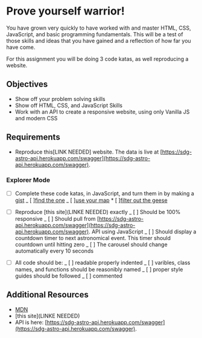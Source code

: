 # Prove yourself warrior!

You have grown very quickly to have worked with and master HTML, CSS, JavaScript, and basic programming fundamentals. This will be a test of those skills and ideas that you have gained and a reflection of how far you have come.

For this assignment you will be doing 3 code katas, as well reproducing a website.

## Objectives

- Show off your problem solving skills
- Show off HTML, CSS, and JavaScript Skills
- Work with an API to create a responsive website, using only Vanilla JS and modern CSS

## Requirements

- Reproduce this[LINK NEEDED] website. The data is live at [https://sdg-astro-api.herokuapp.com/swagger](https://sdg-astro-api.herokuapp.com/swagger).

### Explorer Mode

- [ ] Complete these code katas, in JavaScript, and turn them in by making a [gist](https://gist.github.com)
      _ [ ][find the one](https://www.codewars.com/kata/you-only-need-one-beginner)
      _ [ ][use your map](https://www.codewars.com/kata/beginner-lost-without-a-map) \* [ ][filter out the geese](https://www.codewars.com/kata/filter-out-the-geese)

- [ ] Reproduce [this site](LINKE NEEDED) exactly
      _ [ ] Should be 100% responsive
      _ [ ] Should pull from [https://sdg-astro-api.herokuapp.com/swagger](https://sdg-astro-api.herokuapp.com/swagger).
      API using JavaScript
      _ [ ] Should display a countdown timer to next astronomical event. This timer should countdown until hitting zero
      _ [ ] The carousel should change automatically every 10 seconds

- [ ] All code should be:
      _ [ ] readable properly indented
      _ [ ] varibles, class names, and functions should be reasonibly named
      _ [ ] proper style guides should be followed
      _ [ ] commented

## Additional Resources

- [MDN](https://developer.mozilla.org/en-US/)
- [this site](LINKE NEEDED)
- API is here: [https://sdg-astro-api.herokuapp.com/swagger](https://sdg-astro-api.herokuapp.com/swagger).
